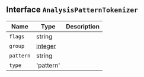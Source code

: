 ## Interface `AnalysisPatternTokenizer`

| Name | Type | Description |
| - | - | - |
| `flags` | string | &nbsp; |
| `group` | [integer](./integer.md) | &nbsp; |
| `pattern` | string | &nbsp; |
| `type` | 'pattern' | &nbsp; |
